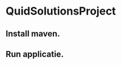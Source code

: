 # QuidSolutionsProject

## Install maven. 
[^1]: De maven versie kun je vinden op de volgende website: https://maven.apache.org/download.cgi
[^2]: Pak de zip bestand uit op je C schijf.
[^2]: Klik op je windows knop en type omgevingsvariabelen in.
[^3]: Klik op enter en klik dan op omgevingsvariabelen.
[^4]: Klik dan op new System variabelen en type bij de variabele naam MAVAN_HOME in en bij de Variabele value de map van de MAVEN download.
[^5]: Dubbel klik nu op path in de Systeemvariabelen lijst.
[^6]: Klik dan op nieuw en vul dit in %MAVEN_HOME%\bin.

## Run applicatie.
[^1]: Open je cmd als administrator en ga naar de root map van mijn applicatie en run dan het volgende commando: mvn spring-boot:run
[^2]: Type dan in je web browser het volgende in http://localhost:8080/questions
